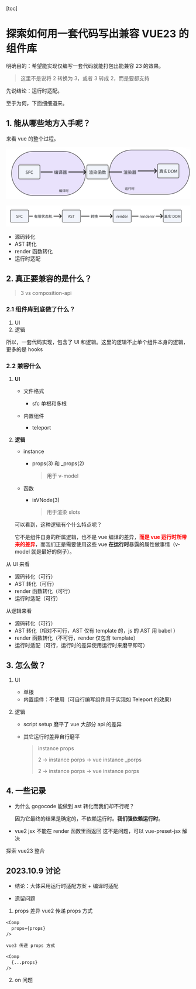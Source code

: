 [toc]

# 探索如何用一套代码写出兼容 VUE23 的组件库

明确目的：希望能实现仅编写一套代码就能打包出能兼容 23 的效果。

> 这里不是说将 2 转换为 3，或者 3 转成 2，而是要都支持

先说结论：运行时适配。

至于为何，下面细细道来。



## 1. 能从哪些地方入手呢？

来看 vue 的整个过程。

![image-20230925172041578](../images/1.png)

![image-20230925172226257](../images/2.png)



- 源码转化
- AST 转化
- render 函数转化
- 运行时适配

## 2. 真正要兼容的是什么？

> 3 vs composition-api

### 2.1 组件库到底做了什么？

1. UI
2. 逻辑

所以，一套代码实现，包含了 UI 和逻辑。这里的逻辑不止单个组件本身的逻辑，更多的是 hooks 

### 2.2 兼容什么

1. **UI**

   - 文件格式
     - sfc 单根和多根

   - 内置组件
     - teleport 

2. **逻辑**

   - instance

     - props(3) 和 _props(2)

       > 用于 v-model

   - 函数

     - isVNode(3)

       > 用于渲染 slots

   可以看到，这种逻辑有个什么特点呢？

   它不是组件自身的所属逻辑，也不是 vue 编译的差异，<font color="red">**而是 vue 运行时所带来的差异**</font>，而我们正是需要使用这些 vue **在运行时**暴露的属性做事情（v-model 就是最好的例子）。

   



从 UI 来看

- 源码转化（可行）
- AST 转化（可行）
- render 函数转化（可行）
- 运行时适配（可行）

从逻辑来看

- 源码转化（可行）
- AST 转化（相对不可行，AST 仅有 template 的，js 的 AST 用 babel ）
- render 函数转化（不可行，render 仅包含 template）
- 运行时适配（可行，运行时的差异使用运行时来磨平即可）



## 3. 怎么做？

1. UI

   - 单根
   - 内置组件：不使用（可自行编写组件用于实现如 Teleport 的效果）

2. 逻辑

   - script setup 磨平了 vue 大部分 api 的差异

   - 其它运行时差异自行磨平

     > instance props
     >
     > 2 -> instance porps -> vue instance _porps
     >
     > 2 -> instance porps -> vue instance porps

## 4. 一些记录

- 为什么 gogocode 能做到 ast 转化而我们却不行呢？

  因为它最终的结果是确定的，不依赖运行时。**我们强依赖运行时**。

- vue2 jsx 不能在 render 函数里面返回
  这不是问题，可以 vue-preset-jsx 解决


探索 vue23 整合

## 2023.10.9 讨论

- 结论：大体采用运行时适配方案 + 编译时适配

- 遗留问题
1. props 差异
  vue2 传递 props 方式
  ```vue
  <Comp
    props={props}
  />
  ```
    vue3 传递 props 方式
  ```vue
  <Comp
    {...props}
  />
  ```

2. on 问题